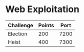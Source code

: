 # Web Exploitation

| Challenge           | Points | Port |
| --------------------| ------ | ---- |
| Election            | 200    | 7200 |
| Heist               | 400    | 7300 |
